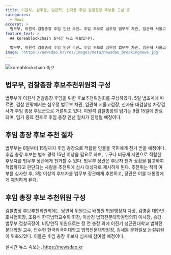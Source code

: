 ```yaml
---
title: 이원석, 심우정, 임관혁, 신자용 후임 검찰총장 후보들 고심 중
categories:
  - News
excerpt: >
  법무부, 이원석 검찰총장 후임 인선 추진… 후임 후보로 심우정 법무부 차관, 임관혁 서울고검장, 신자용 대검찰청 차장검사 등 거론 - 검찰총장 후보추천위원회 구성, 이원석 총장 임기 만료에 따라 후임 후보 추천 절차가 본격화됐다. 이번 후임 인선을 위해 추천위원회가 구성되었으며, 후보군으로는 심우정 법무부 차관, 임관혁 서울고검장, 신자용 대검찰청 차장검사 등이 거론되고 있다. 후임 인선 절차는 9월 15일 만료되는 이원석 검찰총장의 임기 종료를 72일 앞두고 시작됐으며, 적합한 인물을 국민에게 천거받을 예정이다.
feature_text: >
  ## koreablockchain 실시간 뉴스 속보입니다.

  법무부, 이원석 검찰총장 후임 인선 추진… 후임 후보로 심우정 법무부 차관, 임관혁 서울고검장, 신자용 대검찰청 차장검사 등 거론 - 검찰총장 후보추천위원회 구성, 이원석 총장 임기 만료에 따라 후임 후보 추천 절차가 본격화됐다. 이번 후임 인선을 위해 추천위원회가 구성되었으며, 후보군으로는 심우정 법무부 차관, 임관혁 서울고검장, 신자용 대검찰청 차장검사 등이 거론되고 있다. 후임 인선 절차는 9월 15일 만료되는 이원석 검찰총장의 임기 종료를 72일 앞두고 시작됐으며, 적합한 인물을 국민에게 천거받을 예정이다.
image: 'https://newsdao.kr/res/images/meta/newsdao_breakingnews.jpg'
---
```


<p><img src="https://newsdao.kr/res/images/meta/newsdao_breakingnews.jpg" alt="koreablockchain 속보" /></p>

<h2 data-ke-size="size26">법무부, 검찰총장 후보추천위원회 구성</h2>

<p data-ke-size="size16">법무부가 이원석 검찰총장 후임을 위한 후보추천위원회를 구성하였다. 5일 법조계에 따르면, 검찰 안팎에서는 심우정 법무부 차관, 임관혁 서울고검장, 신자용 대검찰청 차장검사가 후임 총장 후보군으로 거론되고 있다. 이원석 검찰총장의 임기는 9월 15일에 만료되며, 임기 종료 전후로 후임 총장 인선 절차가 진행될 예정이다. </p>

<h2 data-ke-size="size26">후임 총장 후보 추천 절차</h2>

<p data-ke-size="size16">법무부는 8일부터 15일까지 후임 총장으로 적합한 인물을 국민에게 천거 받을 예정이다. 후임 총장 후보는 법조 경력 15년 이상을 필요로 하며, 누구나 비공개 서면으로 적합한 후보자를 법무부 장관에게 천거할 수 있다. 법무부 장관은 후보자 천거 상황을 참고하여 적합하다고 판단되는 사람을 추천위에 심사 대상자로 제시하게 된다. 추천위는 적격 여부를 심사한 후, 3명 이상의 후보자를 법무부 장관에게 추천하고, 장관은 이를 대통령에게 제청하게 된다.</p>

<h2 data-ke-size="size26">후임 총장 후보 추천위원 구성</h2>

<p data-ke-size="size16">검찰총장 후보추천위원회에는 당연직 위원으로 배형원 법원행정처 차장, 김영훈 대한변호사협회장, 조홍식 한국법학교수회 회장, 이상경 법학전문대학원협의회 이사장, 송강 법무부 검찰국장이, 비당연직 위원으로는 정 전 총장 외에 이진기 성균관대학교 법학전문대학원 교수, 안수현 한국외국어대학교 법학전문대학원장, 김세동 문화일보 논설위원이 위촉되었다. 이들은 후임 총장 후보자 심사에 참여할 예정이다.</p>
실시간 뉴스 속보는, <a href="https://newsdao.kr" rel="dofollow">https://newsdao.kr</a>


